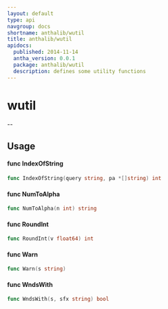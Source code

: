 ```yaml
---
layout: default
type: api
navgroup: docs
shortname: anthalib/wutil
title: anthalib/wutil
apidocs:
  published: 2014-11-14
  antha_version: 0.0.1
  package: anthalib/wutil
  description: defines some utility functions
---
```

# wutil
--

## Usage

#### func  IndexOfString

```go
func IndexOfString(query string, pa *[]string) int
```

#### func  NumToAlpha

```go
func NumToAlpha(n int) string
```

#### func  RoundInt

```go
func RoundInt(v float64) int
```

#### func  Warn

```go
func Warn(s string)
```

#### func  WndsWith

```go
func WndsWith(s, sfx string) bool
```
